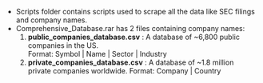 - Scripts folder contains scripts used to scrape all the data like SEC filings and company names.
- Comprehensive_Database.rar has 2 files containing company names:
	1. **public_companies_database.csv** : A database of ~6,800 public companies in the US.  
	Format: Symbol | Name | Sector | Industry
	2. **private_companies_database.csv** : A database of ~1.8 million private companies worldwide.
	Format: Company | Country
